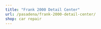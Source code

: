 ```yaml
---
title: "Frank 2000 Detail Center"
url: /pasadena/frank-2000-detail-center/
shop: car repair
---
```

